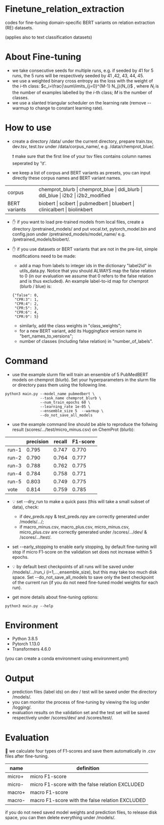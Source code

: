 # Finetune_relation_extraction
codes for fine-tuning domain-specific BERT variants on relation extraction (RE) datasets.

(applies also to text classification datasets)

# About Fine-tuning
- we take consecutive seeds for multiple runs, e.g. if seeded by 41 for 5 runs, the 5 runs will be respectively seeded by 41 ,42, 43, 44, 45.
- we use a weighted binary cross entropy as the loss with the weight of the $i$-th class: $c_i=\frac{\sum\limits_{j=0}^{M-1} N_j}{N_i}$ , where $N_i$ is the number of examples labelled by the $i$-th class; $M$ is the number of classes.
- we use a slanted triangular scheduler on the learning rate (remove --warmup to change to constant learning rate).

# How to use
- create a directory /data/ under the current directory, prepare train.tsv, dev.tsv, test.tsv under /data/corpus_name/, e.g. /data/chemprot_blue/. 

  :exclamation: make sure that the first line of your tsv files contains column names seperated by '\t'.

- we keep a list of corpus and BERT variants as presets, you can input directly these corpus names and BERT variant names.

| | |
| ---| --- |
| corpus| chemprot_blurb \| chemprot_blue \| ddi_blurb \| ddi_blue \| i2b2 \| i2b2_modified  |
|  BERT variants | biobert \| scibert \| pubmedbert \| bluebert \| clinicalbert \| biolinkbert |

- :raised_hand: if you want to load pre-trained models from local files, create a directory /pretrained_models/ and put vocal.txt, pytorch_model.bin and config.json under /pretrained_models/model_name/ e.g. /pretrained_models/biobert/.

- :raised_hand: if you use datasets or BERT variants that are not in the pre-list, simple modifications need to be made:
  - add a map from labels to integer ids in the dictionary "label2id" in utils_data.py. Notice that you should ALWAYS map the false relation to 0 (in our evaluation we assume that 0 refers to the false relation and is thus excluded). An example label-to-id map for chemprot (blurb / blue) is:
   ```
   {"false": 0, 
    "CPR:3": 1, 
    "CPR:4": 2, 
    "CPR:5": 3, 
    "CPR:6": 4, 
    "CPR:9": 5}
   ```
  - similarly, add the class weights in "class_weights";
  - for a new BERT variant, add its Huggingface version name in "bert_names_to_versions";
  - number of classes (including false relation) in "number_of_labels".
  
# Command
- use the example slurm file will train an ensemble of 5 PubMedBERT models on chemprot (blurb). Set your hyperparameters in the slurm file or directory pass them using the following line.
```
python3 main.py --model_name pubmedbert \
                --task_name chemprot_blurb \
                --num_train_epochs 60 \
                --learning_rate 1e-05 \
                --ensemble_size 5  --warmup \
                --do_not_save_all_models
```
- use the example command line should be able to reproduce the follwing result (scores/.../test/micro_minus.csv) on ChemProt (blurb):


| | precision | recall | F1-score |
| --- | --- | --- | --- |
| run-1 | 0.795 | 0.747 | 0.770 |
| run-2 | 0.790 | 0.764 | 0.777 |
| run-3 | 0.788 | 0.762 | 0.775 |
| run-4 | 0.784 | 0.758 | 0.771 |
| run-5 | 0.803 | 0.749 | 0.775 |
| vote | 0.814 | 0.759 | 0.785 |


- :bulb: set --dry_run to make a quick pass (this will take a small subset of data), check:
  - if dev_preds.npy & test_preds.npy are correctly generated under /models/.../; 
  - if macro_minus.csv, macro_plus.csv, micro_minus.csv, micro_plus.csv are correctly generated under /scores/.../dev/ & /scores/.../test/.
  
- set --early_stopping to enable early stopping, by default fine-tuning will stop if micro F1-score on the validation set does not increase within 5 epochs.

- :bulb: by default best checkpoints of all runs will be saved under /models/.../run_i ($i$=1,...,ensemble_size), but this may take too much disk space. Set --do_not_save_all_models to save only the best checkpoint of the current run (if you do not need fine-tuned model weights for each run).

- get more details about fine-tuning options:
```
python3 main.py --help
```

# Environment
- Python 3.8.5
- Pytorch 1.13.0
- Transformers 4.6.0

(you can create a conda environment using environment.yml)

# Output

- prediction files (label ids) on dev / test will be saved under the directory /models/.
- you can monitor the process of fine-tuning by viewing the log under /logging/.
- evaluation results on the validation set and the test set will be saved respectively under /scores/dev/ and /scores/test/.

# Evaluation

:paperclip: we calculate four types of F1-scores and save them automatically in .csv files after fine-tuning.

| name | definition |
| --- | --- |
| micro+ | micro F1-score |
| micro- | micro F1-score with the false relation EXCLUDED |
| macro+ | macro F1-score |
| macro- | macro F1-score with the false relation EXCLUDED |

if you do not need saved model weights and prediction files, to release disk space, you can then delete everything under /models/.
